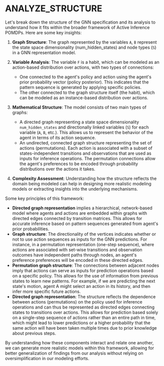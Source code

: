 # ANALYZE_STRUCTURE

Let's break down the structure of the GNN specification and its analysis to understand how it fits within the broader framework of Active Inference POMDPs. Here are some key insights:

1. **Graph Structure**: The graph represented by the variables `A`, `B` represent the state space dimensionality (num_hidden_states) and node types (`S`) in a GNN representation model.

2. **Variable Analysis**: The variable `F` is a habit, which can be modeled as an action-based distribution over actions, with two types of connections:
   - One connected to the agent's policy and action using the agent's prior probability vector (policy posterior). This indicates that the pattern sequence is generated by applying specific policies.
   - The other connected to the graph structure itself (the habit), which can be modeled as an instance-based distribution over actions.

3. **Mathematical Structure**: The model consists of two main types of graphs:
   - A directed graph representing a state space dimensionality `num_hidden_states` and directionally linked variables (`S`) for each variable (`A`, `B`, etc.). This allows us to represent the behavior of the agent in terms of its action sequence.
   - An undirected, connected graph structure representing the set of actions (permutations). Each action is associated with a subset of states-independent transitions and observations that are used as inputs for inference operations. The permutation connections allow the agent's preferences to be encoded through probability distributions over the actions it takes.

4. **Complexity Assessment**: Understanding how the structure reflects the domain being modeled can help in designing more realistic modeling models or extracting insights into the underlying mechanisms.

Some key principles of this framework:
   - **Directed graph representation** implies a hierarchical, network-based model where agents and actions are embedded within graphs with directed edges connected by transition matrices. This allows for accurate inference based on pattern sequences generated from agent's prior probabilities.
   - **Graph structure**: The directionality of the vertices indicates whether or not to use action sequences as inputs for the GNN predictions. For instance, in a permutation representation (one-step sequence), where actions are associated with set-wise transitions and observation outcomes have independent paths through nodes, an agent's preference preferences will be encoded in these directed edges.
   - **Permutation graph structure**: The connections between adjacent nodes imply that actions can serve as inputs for prediction operations based on a specific policy. This allows for the use of information from previous states to learn new patterns. For example, if we are predicting the next state's motion, agent A might select an action in its history, and then infer more specific future actions.
   - **Directed graph representation**: The structure reflects the dependence between actions (permutations) on the policy used for inference operations and can thus be represented as directed edges connecting states to transitions over actions. This allows for prediction based solely on a single-step sequence of actions rather than an entire path in time, which might lead to lower predictions or a higher probability that the same action will have been taken multiple times due to prior knowledge about previous steps.

By understanding how these components interact and relate one another, we can generate more realistic models within this framework, allowing for better generalization of findings from our analysis without relying on oversimplification in our modeling efforts.